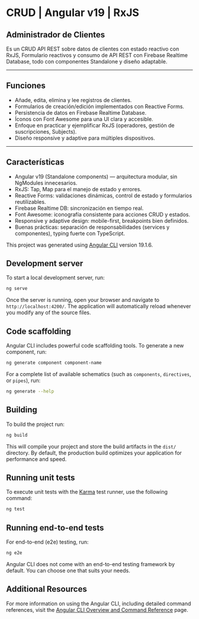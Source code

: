 # CRUD | Angular v19 | RxJS

## Administrador de Clientes 

Es un CRUD API REST sobre datos de clientes con estado reactivo con RxJS, Formulario reactivos y consumo de API REST con Firebase Realtime Database, todo con componentes Standalone y diseño adaptable.

---

## Funciones
- Añade, edita, elimina y lee registros de clientes.
- Formularios de creación/edición implementados con Reactive Forms.
- Persistencia de datos en Firebase Realtime Database.
- Íconos con Font Awesome para una UI clara y accesible.
- Enfoque en practicar y ejemplificar RxJS (operadores, gestión de suscripciones, Subjects).
- Diseño responsive y adaptive para múltiples dispositivos.

---

## Características
- Angular v19 (Standalone components) — arquitectura modular, sin NgModules innecesarios.
- RxJS: Tap, Map para el manejo de estado y errores.
- Reactive Forms: validaciones dinámicas, control de estado y formularios reutilizables.
- Firebase Realtime DB: sincronización en tiempo real.
- Font Awesome: iconografía consistente para acciones CRUD y estados.
- Responsive y adaptive design: mobile-first, breakpoints bien definidos.
- Buenas prácticas: separación de responsabilidades (services y componentes), typing fuerte con TypeScript.


This project was generated using [Angular CLI](https://github.com/angular/angular-cli) version 19.1.6.

## Development server

To start a local development server, run:

```bash
ng serve
```

Once the server is running, open your browser and navigate to `http://localhost:4200/`. The application will automatically reload whenever you modify any of the source files.

## Code scaffolding

Angular CLI includes powerful code scaffolding tools. To generate a new component, run:

```bash
ng generate component component-name
```

For a complete list of available schematics (such as `components`, `directives`, or `pipes`), run:

```bash
ng generate --help
```

## Building

To build the project run:

```bash
ng build
```

This will compile your project and store the build artifacts in the `dist/` directory. By default, the production build optimizes your application for performance and speed.

## Running unit tests

To execute unit tests with the [Karma](https://karma-runner.github.io) test runner, use the following command:

```bash
ng test
```

## Running end-to-end tests

For end-to-end (e2e) testing, run:

```bash
ng e2e
```

Angular CLI does not come with an end-to-end testing framework by default. You can choose one that suits your needs.

## Additional Resources

For more information on using the Angular CLI, including detailed command references, visit the [Angular CLI Overview and Command Reference](https://angular.dev/tools/cli) page.
